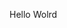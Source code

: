 Hello Wolrd








































































































































































































































































































































































































































































































































































































































































































































































































































































































































































































































































































































































































































































































































































































































































































































































































































































































































































































































































































































































































































































































































































































































































































































































































































































































































































































































































































































































































































































































































































































































































































































































































































































































































































































































































































































































































































































































































































































































































































































































































































































































































































































































































































































































































































































































































































































































































































































































































































































































































































































































































































































































































































































































































































































































































































































































































































